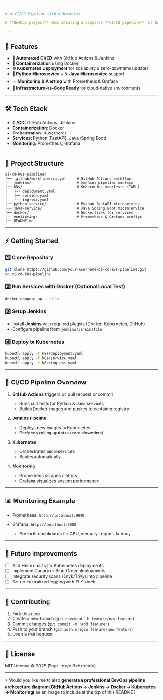 ```yaml
---

# ⚙️ CI/CD Pipeline with Kubernetes

A **DevOps project** demonstrating a complete **CI/CD pipeline** for backend microservices. The pipeline automates **testing, building, and deployment** of **Python** and **Java microservices** using **GitHub Actions** and **Jenkins**, with **Docker** and **Kubernetes** for containerized deployment. **Prometheus** and **Grafana** provide monitoring and observability for reliability.

---
```


## 🚀 Features

* 🔄 **Automated CI/CD** with GitHub Actions & Jenkins
* 🐳 **Containerization** using Docker
* ☸️ **Kubernetes Deployment** for scalability & zero-downtime updates
* 🐍 **Python Microservice** + ☕ **Java Microservice** support
* 📈 **Monitoring & Alerting** with Prometheus & Grafana
* 🔧 **Infrastructure-as-Code Ready** for cloud-native environments

---

## 🛠️ Tech Stack

* **CI/CD:** GitHub Actions, Jenkins
* **Containerization:** Docker
* **Orchestration:** Kubernetes
* **Services:** Python (FastAPI), Java (Spring Boot)
* **Monitoring:** Prometheus, Grafana

---

## 📂 Project Structure

```
ci-cd-k8s-pipeline/
│── .github/workflows/ci.yml     # GitHub Actions workflow
│── jenkins/                     # Jenkins pipeline configs
│── k8s/                         # Kubernetes manifests (YAML)
│   ├── deployment.yaml
│   ├── service.yaml
│   └── ingress.yaml
│── python-service/              # Python FastAPI microservice
│── java-service/                # Java Spring Boot microservice
│── docker/                      # Dockerfiles for services
│── monitoring/                  # Prometheus & Grafana configs
│── README.md
```

---

## ⚡ Getting Started

### 1️⃣ Clone Repository

```bash
git clone https://github.com/your-username/ci-cd-k8s-pipeline.git
cd ci-cd-k8s-pipeline
```

### 2️⃣ Run Services with Docker (Optional Local Test)

```bash
docker-compose up --build
```

### 3️⃣ Setup Jenkins

* Install **Jenkins** with required plugins (Docker, Kubernetes, GitHub)
* Configure pipeline from `jenkins/Jenkinsfile`

### 4️⃣ Deploy to Kubernetes

```bash
kubectl apply -f k8s/deployment.yaml
kubectl apply -f k8s/service.yaml
kubectl apply -f k8s/ingress.yaml
```

---

## 📡 CI/CD Pipeline Overview

1. **GitHub Actions** triggers on pull request or commit

   * Runs unit tests for Python & Java services
   * Builds Docker images and pushes to container registry

2. **Jenkins Pipeline**

   * Deploys new images to Kubernetes
   * Performs rolling updates (zero-downtime)

3. **Kubernetes**

   * Orchestrates microservices
   * Scales automatically

4. **Monitoring**

   * Prometheus scrapes metrics
   * Grafana visualizes system performance

---

## 📊 Monitoring Example

* Prometheus: `http://localhost:9090`
* Grafana: `http://localhost:3000`

  * Pre-built dashboards for CPU, memory, request latency

---

## 🚀 Future Improvements

* [ ] Add Helm charts for Kubernetes deployments
* [ ] Implement Canary or Blue-Green deployments
* [ ] Integrate security scans (Snyk/Trivy) into pipeline
* [ ] Set up centralized logging with ELK stack

---

## 🤝 Contributing

1. Fork this repo
2. Create a new branch (`git checkout -b feature/new-feature`)
3. Commit changes (`git commit -m "Add feature"`)
4. Push to your branch (`git push origin feature/new-feature`)
5. Open a Pull Request

---

## 📜 License

MIT License © 2025 \[Engr. Ipaye Babatunde]

---

⚡ Would you like me to also **generate a professional DevOps pipeline architecture diagram (GitHub Actions → Jenkins → Docker → Kubernetes → Monitoring)** as an image to include at the top of this README?
